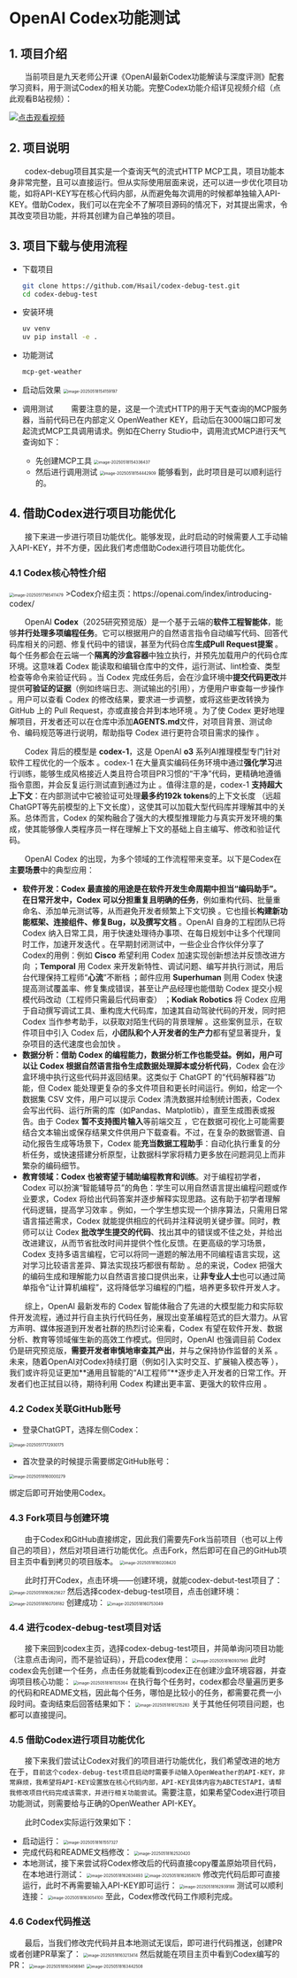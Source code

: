 # OpenAI Codex功能测试

## 1. 项目介绍
&emsp;&emsp;当前项目是九天老师公开课《OpenAI最新Codex功能解读与深度评测》配套学习资料，用于测试Codex的相关功能。完整Codex功能介绍详见视频介绍（点此观看B站视频）：

[![点击观看视频](https://ml2022.oss-cn-hangzhou.aliyuncs.com/img/a1d3cd02fb7803f345d78330ec7e399.png)](https://www.bilibili.com/video/BV1vkJwzcEis/)

## 2. 项目说明
&emsp;&emsp;codex-debug项目其实是一个查询天气的流式HTTP MCP工具，项目功能本身非常完整，且可以直接运行。但从实际使用层面来说，还可以进一步优化项目功能，如将API-KEY写在核心代码内部，从而避免每次调用的时候都单独输入API-KEY。借助Codex，我们可以在完全不了解项目源码的情况下，对其提出需求，令其改变项目功能，并将其创建为自己单独的项目。

## 3. 项目下载与使用流程
- 下载项目
  ```bash
  git clone https://github.com/Hsail/codex-debug-test.git
  cd codex-debug-test
  ```
- 安装环境
  ```bash
  uv venv
  uv pip install -e .
  ```
- 功能测试
  ```bash
  mcp-get-weather
  ```
- 启动后效果
  <img src="https://ml2022.oss-cn-hangzhou.aliyuncs.com/img/image-20250518154159197.png" alt="image-20250518154159197" style="zoom:50%;" />

- 调用测试
  &emsp;&emsp;需要注意的是，这是一个流式HTTP的用于天气查询的MCP服务器，当前代码已在内部定义 OpenWeather KEY，启动后在3000端口即可发起流式MCP工具调用请求。例如在Cherry Studio中，调用流式MCP进行天气查询如下：
  - 先创建MCP工具
    <img src="https://ml2022.oss-cn-hangzhou.aliyuncs.com/img/image-20250518154336437.png" alt="image-20250518154336437" style="zoom:50%;" />
  - 然后进行调用测试
    <img src="https://ml2022.oss-cn-hangzhou.aliyuncs.com/img/image-20250518154442909.png" alt="image-20250518154442909" style="zoom:50%;" />
    能够看到，此时项目是可以顺利运行的。

## 4. 借助Codex进行项目功能优化
&emsp;&emsp;接下来进一步进行项目功能优化。能够发现，此时启动的时候需要人工手动输入API-KEY，并不方便，因此我们考虑借助Codex进行项目功能优化。
### 4.1 Codex核心特性介绍
<img src="https://ml2022.oss-cn-hangzhou.aliyuncs.com/img/image-20250517165411479.png" alt="image-20250517165411479" style="zoom:50%;" />
>Codex介绍主页：https://openai.com/index/introducing-codex/

&emsp;&emsp;OpenAI **Codex**（2025研究预览版）是一个基于云端的**软件工程智能体**，能够**并行处理多项编程任务**。它可以根据用户的自然语言指令自动编写代码、回答代码库相关的问题、修复代码中的错误，甚至为代码仓库**生成Pull Request提案**  。每个任务都会在云端一个**隔离的沙盒容器**中独立执行，并预先加载用户的代码仓库环境。这意味着 Codex 能读取和编辑仓库中的文件，运行测试、lint检查、类型检查等命令来验证代码  。当 Codex 完成任务后，会在沙盒环境中**提交代码更改**并提供**可验证的证据**（例如终端日志、测试输出的引用），方便用户审查每一步操作  。用户可以查看 Codex 的修改结果，要求进一步调整，或将这些更改转换为 GitHub 上的 Pull Request，亦或直接合并到本地环境 。为了使 Codex 更好地理解项目，开发者还可以在仓库中添加**AGENTS.md**文件，对项目背景、测试命令、编码规范等进行说明，帮助指导 Codex 进行更符合项目需求的操作 。

​&emsp;&emsp;Codex 背后的模型是 **codex-1**，这是 OpenAI **o3** 系列AI推理模型专门针对软件工程优化的一个版本 。codex-1 在大量真实编码任务环境中通过**强化学习**进行训练，能够生成风格接近人类且符合项目PR习惯的“干净”代码，更精确地遵循指令意图，并会反复运行测试直到通过为止  。值得注意的是，codex-1 **支持超大上下文**：在内部测试中它被验证可处理**最多约192k tokens**的上下文长度 （远超ChatGPT等先前模型的上下文长度），这使其可以加载大型代码库并理解其中的关系。总体而言，Codex 的架构融合了强大的大模型推理能力与真实开发环境的集成，使其能够像人类程序员一样在理解上下文的基础上自主编写、修改和验证代码。

​&emsp;&emsp;OpenAI Codex 的出现，为多个领域的工作流程带来变革。以下是Codex在**主要场景**中的典型应用：

- **软件开发：Codex 最直接的用途是在软件开发生命周期中担当“编码助手”。在日常开发中，Codex 可以分担重复且明确的任务**，例如重构代码、批量重命名、添加单元测试等，从而避免开发者频繁上下文切换 。它也擅长**构建新功能框架、连接组件、修复Bug，以及撰写文档** 。OpenAI 自身的工程团队已将 Codex 纳入日常工具，用于快速处理待办事项、在每日规划中让多个代理同时工作，加速开发迭代  。在早期封闭测试中，一些企业合作伙伴分享了Codex的用例：例如 **Cisco** 希望利用 Codex 加速实现创新想法并反馈改进方向 ；**Temporal** 用 Codex 来开发新特性、调试问题、编写并执行测试，用后台代理保持工程师“**心流**”不断档 ；邮件应用 **Superhuman** 则用 Codex 快速提高测试覆盖率、修复集成错误，甚至让产品经理也能借助 Codex 提交小规模代码改动（工程师只需最后代码审查） ；**Kodiak Robotics** 将 Codex 应用于自动撰写调试工具、重构庞大代码库，加速其自动驾驶代码的开发，同时把 Codex 当作参考助手，以获取对陌生代码的背景理解 。这些案例显示，在软件项目中引入 Codex 后，**小团队和个人开发者的生产力**都有望显著提升，复杂项目的迭代速度也会加快 。
- **数据分析：借助 Codex 的编程能力，数据分析工作也能受益。例如，用户可以让 Codex 根据自然语言指令生成数据处理脚本或分析代码**，Codex 会在沙盒环境中执行这些代码并返回结果。这类似于 ChatGPT 的“代码解释器”功能，但 Codex 能处理更复杂的多文件项目和更长时间运行。例如，给定一个数据集 CSV 文件，用户可以提示 Codex 清洗数据并绘制统计图表，Codex 会写出代码、运行所需的库（如Pandas、Matplotlib），直至生成图表或报告。由于 Codex **暂不支持图片输入**等前端交互 ，它在数据可视化上可能需要结合文本输出或保存结果文件供用户下载查看。不过，在复杂的数据管道、自动化报告生成等场景下，Codex 能**充当数据工程助手**：自动化执行重复的分析任务，或快速搭建分析原型，让数据科学家将精力更多放在问题洞见上而非繁杂的编码细节。
- **教育领域：Codex 也被寄望于辅助编程教育和训练**。对于编程初学者，Codex 可以扮演“智能辅导员”的角色：学生可以用自然语言提出编程问题或作业要求，Codex 将给出代码答案并逐步解释实现思路。这有助于初学者理解代码逻辑，提高学习效率 。例如，一个学生想实现一个排序算法，只需用日常语言描述需求，Codex 就能提供相应的代码并注释说明关键步骤。同时，教师可以让 Codex **批改学生提交的代码**、找出其中的错误或不佳之处，并给出改进建议，从而节省批改时间并提供个性化反馈。在更高级的学习场景，Codex 支持多语言编程，它可以将同一道题的解法用不同编程语言实现，这对学习比较语言差异、算法实现技巧都很有帮助  。总的来说，Codex 把强大的编码生成和理解能力以自然语言接口提供出来，让**非专业人士**也可以通过简单指令“让计算机编程”，这将降低学习编程的门槛，培养更多软件开发人才。

​&emsp;&emsp;综上，OpenAI 最新发布的 Codex 智能体融合了先进的大模型能力和实际软件开发流程，通过并行自主执行代码任务，展现出变革编程范式的巨大潜力。从官方声明、媒体报道到开发者社群的热烈讨论来看，Codex 有望在软件开发、数据分析、教育等领域催生新的高效工作模式。但同时，OpenAI 也强调目前 Codex 仍是研究预览版，**需要开发者审慎地审查其产出**，并与之保持协作监督的关系 。未来，随着OpenAI对Codex持续打磨（例如引入实时交互、扩展输入模态等  ），我们或许将见证更加**通用且智能的“AI工程师”**逐步走入开发者的日常工作。开发者们也正拭目以待，期待利用 Codex 构建出更丰富、更强大的软件应用 。

### 4.2 Codex关联GitHub账号
- 登录ChatGPT，选择左侧Codex：

<img src="https://ml2022.oss-cn-hangzhou.aliyuncs.com/img/image-20250517172930175.png" alt="image-20250517172930175" style="zoom:50%;" />

- 首次登录的时候提示需要绑定GitHub账号：

<img src="https://ml2022.oss-cn-hangzhou.aliyuncs.com/img/image-20250518160000279.png" alt="image-20250518160000279" style="zoom:50%;" />

绑定后即可开始使用Codex。

### 4.3 Fork项目与创建环境
​&emsp;&emsp;由于Codex和GitHub直接绑定，因此我们需要先Fork当前项目（也可以上传自己的项目），然后对项目进行功能优化。点击Fork，然后即可在自己的GitHub项目主页中看到拷贝的项目版本。
<img src="https://ml2022.oss-cn-hangzhou.aliyuncs.com/img/image-20250518160208420.png" alt="image-20250518160208420" style="zoom:50%;" />
  
​&emsp;&emsp;此时打开Codex，点击环境——创建环境，就能codex-debut-test项目了：
<img src="https://ml2022.oss-cn-hangzhou.aliyuncs.com/img/image-20250518160625627.png" alt="image-20250518160625627" style="zoom:50%;" />
然后选择codex-debug-test项目，点击创建环境：
<img src="https://ml2022.oss-cn-hangzhou.aliyuncs.com/img/image-20250518160708182.png" alt="image-20250518160708182" style="zoom:50%;" />
创建成功：
<img src="https://ml2022.oss-cn-hangzhou.aliyuncs.com/img/image-20250518160753049.png" alt="image-20250518160753049" style="zoom:50%;" />

### 4.4 进行codex-debug-test项目对话
​&emsp;&emsp;接下来回到codex主页，选择codex-debug-test项目，并简单询问项目功能（注意点击询问，而不是验证码），开启codex使用：
<img src="https://ml2022.oss-cn-hangzhou.aliyuncs.com/img/image-20250518160937965.png" alt="image-20250518160937965" style="zoom:50%;" />
此时codex会先创建一个任务，点击任务就能看到codex正在创建沙盒环境容器，并查询项目核心功能：
<img src="https://ml2022.oss-cn-hangzhou.aliyuncs.com/img/image-20250518161105364.png" alt="image-20250518161105364" style="zoom:50%;" />
在执行每个任务时，codex都会尽量遍历更多的代码和README文档，因此每个任务，哪怕是比较小的任务，都需要花费一小段时间。查询结束后回答结果如下：
<img src="https://ml2022.oss-cn-hangzhou.aliyuncs.com/img/image-20250518161215283.png" alt="image-20250518161215283" style="zoom:50%;" />
关于其他任何项目问题，也都可以直接提问。

### 4.5 借助Codex进行项目功能优化
​&emsp;&emsp;接下来我们尝试让Codex对我们的项目进行功能优化，我们希望改进的地方在于，`目前这个codex-debug-test项目启动时需要手动输入OpenWeather的API-KEY，非常麻烦，我希望将API-KEY设置放在核心代码内部，API-KEY具体内容为ABCTESTAPI，请帮我修改项目代码完成该需求，并进行相关功能尝试`。需要注意，如果希望Codex进行项目功能测试，则需要给与正确的OpenWeather API-KEY。

​&emsp;&emsp;此时Codex实际运行效果如下：
- 启动运行：
  <img src="https://ml2022.oss-cn-hangzhou.aliyuncs.com/img/image-20250518161557327.png" alt="image-20250518161557327" style="zoom:50%;" />
- 完成代码和README文档修改：
  <img src="https://ml2022.oss-cn-hangzhou.aliyuncs.com/img/image-20250518162520420.png" alt="image-20250518162520420" style="zoom:50%;" />
- 本地测试，接下来尝试将Codex修改后的代码直接copy覆盖原始项目代码，在本地进行测试：
  <img src="https://ml2022.oss-cn-hangzhou.aliyuncs.com/img/image-20250518162634493.png" alt="image-20250518162634493" style="zoom:50%;" />
  <img src="https://ml2022.oss-cn-hangzhou.aliyuncs.com/img/image-20250518162858076.png" alt="image-20250518162858076" style="zoom:50%;" />
  修改完代码后即可直接运行，此时不再需要输入API-KEY即可运行：
  <img src="https://ml2022.oss-cn-hangzhou.aliyuncs.com/img/image-20250518162939188.png" alt="image-20250518162939188" style="zoom:50%;" />
  测试可以顺利连接：
  <img src="https://ml2022.oss-cn-hangzhou.aliyuncs.com/img/image-20250518163054100.png" alt="image-20250518163054100" style="zoom:50%;" />
至此，Codex修改代码工作顺利完成。

### 4.6 Codex代码推送
​&emsp;&emsp;最后，当我们修改完代码并且本地测试无误后，即可进行代码推送，创建PR或者创建PR草案了：
<img src="https://ml2022.oss-cn-hangzhou.aliyuncs.com/img/image-20250518163213414.png" alt="image-20250518163213414" style="zoom:50%;" />
然后就能在项目主页中看到Codex编写的PR：
<img src="https://ml2022.oss-cn-hangzhou.aliyuncs.com/img/image-20250518163456941.png" alt="image-20250518163456941" style="zoom:50%;" />
<img src="https://ml2022.oss-cn-hangzhou.aliyuncs.com/img/image-20250518163442508.png" alt="image-20250518163442508" style="zoom:50%;" />
